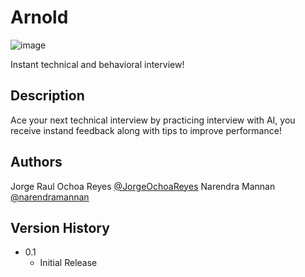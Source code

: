 # Arnold 

![image](https://github.com/user-attachments/assets/6a514a83-fa4e-47f9-94f2-23bf23abd733)

Instant technical and behavioral interview!  

## Description

Ace your next technical interview by practicing interview with AI, you receive instand feedback along with tips to improve performance! 


 
## Authors 

Jorge Raul Ochoa Reyes [@JorgeOchoaReyes](https://github.com/JorgeOchoaReyes)
Narendra Mannan [@narendramannan](https://github.com/narendramannan)

## Version History
* 0.1
    * Initial Release
  